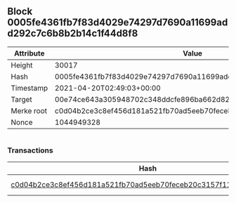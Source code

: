 ## Block 0005fe4361fb7f83d4029e74297d7690a11699add292c7c6b8b2b14c1f44d8f8

Attribute | Value
--- | ---
Height | 30017
Hash | 0005fe4361fb7f83d4029e74297d7690a11699add292c7c6b8b2b14c1f44d8f8
Timestamp | 2021-04-20T02:49:03+00:00
Target | 00e74ce643a305948702c348ddcfe896ba662d82c1a228faf4ad12250f07334e
Merke root | c0d04b2ce3c8ef456d181a521fb70ad5eeb70feceb20c3157f114488781718ac
Nonce | 1044949328

```

```

### Transactions

Hash | Amount
--- | ---
[c0d04b2ce3c8ef456d181a521fb70ad5eeb70feceb20c3157f114488781718ac](c0d04b2ce3c8ef456d181a521fb70ad5eeb70feceb20c3157f114488781718ac.md) | 10.00000000 SKEPTI 

